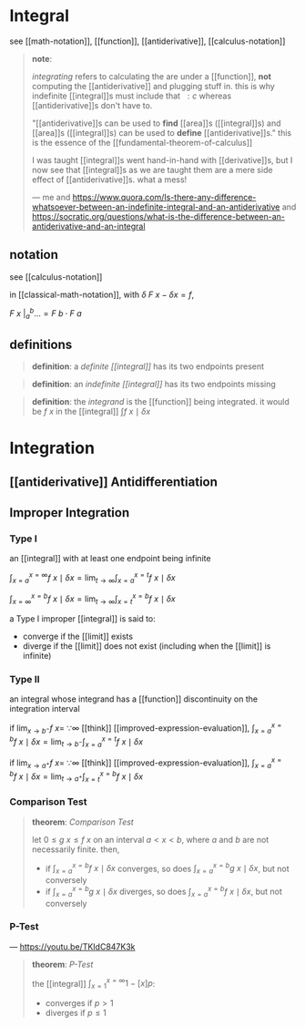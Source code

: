 # Integral

see [[math-notation]], [[function]], [[antiderivative]], [[calculus-notation]]

> **note**:
>
> _integrating_ refers to calculating the are under a [[function]], **not** computing the [[antiderivative]] and plugging stuff in. this is why indefinite [[integral]]s must include that $\ : c$ whereas [[antiderivative]]s don't have to.
>
> "[[antiderivative]]s can be used to **find** [[area]]s ([[integral]]s) and [[area]]s ([[integral]]s) can be used to **define** [[antiderivative]]s." this is the essence of the [[fundamental-theorem-of-calculus]]
>
> I was taught [[integral]]s went hand-in-hand with [[derivative]]s, but I now see that [[integral]]s as we are taught them are a mere side effect of [[antiderivative]]s. what a mess!
>
> &mdash; me and <https://www.quora.com/Is-there-any-difference-whatsoever-between-an-indefinite-integral-and-an-antiderivative> and <https://socratic.org/questions/what-is-the-difference-between-an-antiderivative-and-an-integral>

## notation

see [[calculus-notation]]

in [[classical-math-notation]], with $\delta\ F\ x - \delta x = f$,

$F\ x\ \bigr|_{a}^{b} \dots = F\ b \cdot F\ a$

## definitions

> **definition**: a _definite [[integral]]_ has its two endpoints present

> **definition**: an _indefinite [[integral]]_ has its two endpoints missing

> **definition**: the _integrand_ is the [[function]] being integrated. it would be $f\ x$ in the [[integral]] $\int f\ x \mid \delta x$

# Integration

## [[antiderivative]] Antidifferentiation

## Improper Integration

### Type I

an [[integral]] with at least one endpoint being infinite

$\int_{x = a}^{x = \infty} f\ x \mid \delta x = \lim_{t \to \infty} \int_{x = a}^{x = t} f\ x \mid \delta x$

$\int_{x = \infty}^{x = b} f\ x \mid \delta x = \lim_{t \to \infty} \int_{x = t}^{x = b} f\ x \mid \delta x$

a Type I improper [[integral]] is said to:

- converge if the [[limit]] exists
- diverge if the [[limit]] does not exist (including when the [[limit]] is infinite)

### Type II

an integral whose integrand has a [[function]] discontinuity on the integration interval

if $\lim_{x \to b^-} f\ x =\ \because \infty$ [[think]] [[improved-expression-evaluation]], $\int_{x = a}^{x = b} f\ x \mid \delta x = \lim_{t \to b^-} \int_{x = a}^{x = t} f\ x \mid \delta x$

if $\lim_{x \to a^+} f\ x =\ \because \infty$ [[think]] [[improved-expression-evaluation]], $\int_{x = a}^{x = b} f\ x \mid \delta x = \lim_{t \to a^+} \int_{x = t}^{x = b} f\ x \mid \delta x$

### Comparison Test

> **theorem**: _Comparison Test_
>
> let $0 \le g\ x \le f\ x$ on an interval $a < x < b$, where $a$ and $b$ are not necessarily finite. then,
>
> - if $\int_{x = a}^{x = b} f\ x \mid \delta x$ converges, so does $\int_{x = a}^{x = b} g\ x \mid \delta x$, but not conversely
> - if $\int_{x = a}^{x = b} g\ x \mid \delta x$ diverges, so does $\int_{x = a}^{x = b} f\ x \mid \delta x$, but not conversely

### P-Test

&mdash; <https://youtu.be/TKIdC847K3k>

> **theorem**: _P-Test_
>
> the [[integral]] $\int_{x = 1}^{x = \infty} 1 - [x]p$:
>
> - converges if $p > 1$
> - diverges if $p \le 1$
